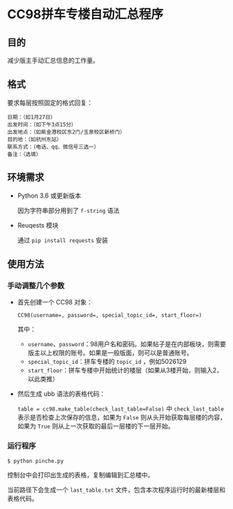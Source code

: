 # CC98拼车专楼自动汇总程序

## 目的

减少版主手动汇总信息的工作量。



## 格式

要求每层按照固定的格式回复：

```
日期：（如1月27日）
出发时间：（如下午3点15分）
出发地点：（如紫金港校区东2门/玉泉校区新桥门）
目的地：（如杭州东站）
联系方式：（电话、qq、微信号三选一）
备注：（选填）
```



## 环境需求

- Python 3.6 或更新版本

  因为字符串部分用到了 `f-string` 语法

- Reuqests 模块

  通过 `pip install requests` 安装



## 使用方法

###  手动调整几个参数

- 首先创建一个 CC98 对象：

  `CC98(username=, password=, special_topic_id=, start_floor=)`

  其中：

  - `username`、`password`：98用户名和密码。如果帖子是在内部板块，则需要版主以上权限的账号。如果是一般版面，则可以是普通账号。
  - `special_topic_id`：拼车专楼的 `topic_id` ，例如5026129
  - `start_floor`：拼车专楼中开始统计的楼层（如果从3楼开始，则输入2，以此类推）

- 然后生成 ubb 语法的表格代码：

  `table = cc98.make_table(check_last_table=False)` 中 `check_last_table` 表示是否检查上次保存的信息，如果为 `False` 则从头开始获取每层楼的内容，如果为 `True` 则从上一次获取的最后一层楼的下一层开始。



### 运行程序

```shell
$ python pinche.py
```

控制台中会打印出生成的表格，复制编辑到汇总楼中。

当前路径下会生成一个 `last_table.txt` 文件，包含本次程序运行时的最新楼层和表格代码。

